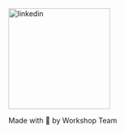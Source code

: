 <img align="center" src="https://github.com/HeyWorkshop/Site/blob/master/img/head.png" alt="linkedin" height="200px" />

Made with 💜 by Workshop Team
